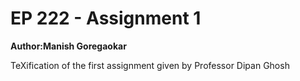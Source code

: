 EP 222 - Assignment 1
========

**Author:Manish Goregaokar**

TeXification of the first assignment given by Professor Dipan Ghosh

